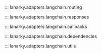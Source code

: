 ::: lanarky.adapters.langchain.routing

::: lanarky.adapters.langchain.responses

::: lanarky.adapters.langchain.callbacks

::: lanarky.adapters.langchain.dependencies

::: lanarky.adapters.langchain.utils

